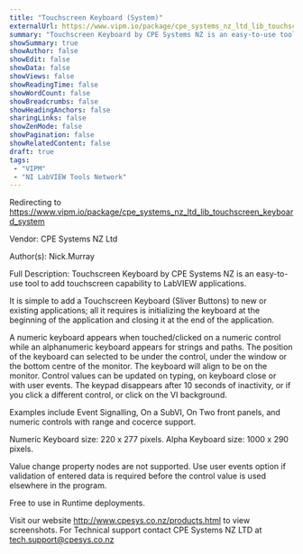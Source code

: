 ```yaml
---
title: "Touchscreen Keyboard (System)"
externalUrl: https://www.vipm.io/package/cpe_systems_nz_ltd_lib_touchscreen_keyboard_system
summary: "Touchscreen Keyboard by CPE Systems NZ is an easy-to-use tool to add touchscreen capability to LabVIEW applications."
showSummary: true
showAuthor: false
showEdit: false
showData: false
showViews: false
showReadingTime: false
showWordCount: false
showBreadcrumbs: false
showHeadingAnchors: false
sharingLinks: false
showZenMode: false
showPagination: false
showRelatedContent: false
draft: true
tags:
 - "VIPM"
 - "NI LabVIEW Tools Network"
---
```


Redirecting to https://www.vipm.io/package/cpe_systems_nz_ltd_lib_touchscreen_keyboard_system

Vendor: CPE Systems NZ Ltd

Author(s): Nick.Murray
 
Full Description:
Touchscreen Keyboard by CPE Systems NZ is an easy-to-use tool to add touchscreen capability to LabVIEW applications. 

It is simple to add a Touchscreen Keyboard (Sliver Buttons) to new or existing applications; all it requires is initializing the keyboard at the beginning of the application and closing it at the end of the application. 

A numeric keyboard appears when touched/clicked on a numeric control while an alphanumeric keyboard appears for strings and paths. 
The position of the keyboard can selected to be under the control, under the window or the bottom centre of the monitor. 
The keyboard will align to be on the monitor. Control values can be updated on typing, on keyboard close or with user events. 
The keypad disappears after 10 seconds of inactivity, or if you click a different control, or click on the VI background.

Examples include Event Signalling, On a SubVI, On Two front panels, and numeric controls with range and cocerce support.

Numeric Keyboard size: 220 x 277 pixels.
Alpha Keyboard size: 1000 x 290 pixels. 

Value change property nodes are not supported. Use user events option if validation of entered data is required before the control value is used elsewhere in the program. 

Free to use in Runtime deployments. 

Visit our website http://www.cpesys.co.nz/products.html to view screenshots. 
For Technical support contact CPE Systems NZ LTD at tech.support@cpesys.co.nz